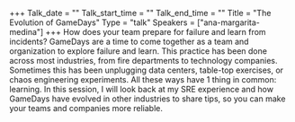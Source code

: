 +++
Talk_date = ""
Talk_start_time = ""
Talk_end_time = ""
Title = "The Evolution of GameDays"
Type = "talk"
Speakers = ["ana-margarita-medina"]
+++
How does your team prepare for failure and learn from incidents? GameDays are a time to come together as a team and organization to explore failure and learn. This practice has been done across most industries, from fire departments to technology companies. Sometimes this has been unplugging data centers, table-top exercises, or chaos engineering experiments. All these ways have 1 thing in common: learning. In this session, I will look back at my SRE experience and how GameDays have evolved in other industries to share tips, so you can make your teams and companies more reliable.
